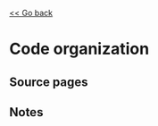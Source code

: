 [<< Go back](https://artoasmith.github.io/sf-preps/)

# Code organization

## Source pages

## Notes
